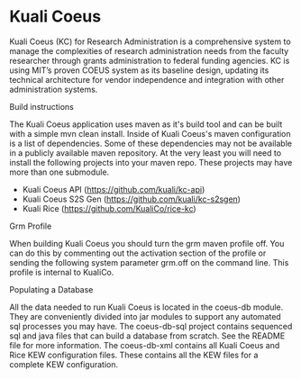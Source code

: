 Kuali Coeus
==

Kuali Coeus (KC) for Research Administration is a comprehensive system to manage the complexities of research administration needs from the faculty researcher through grants administration to federal funding agencies. KC is using MIT’s proven COEUS system as its baseline design, updating its technical architecture for vendor independence and integration with other administration systems.


Build instructions

The Kuali Coeus application uses maven as it's build tool and can be built with a simple mvn clean install.  Inside
of Kuali Coeus's maven configuration is a list of dependencies.  Some of these dependencies may not be available in
a publicly available maven repository.  At the very least you will need to install the following projects into your
maven repo.  These projects may have more than one submodule.

* Kuali Coeus API (https://github.com/kuali/kc-api)
* Kuali Coeus S2S Gen (https://github.com/kuali/kc-s2sgen)
* Kuali Rice (https://github.com/KualiCo/rice-kc)

Grm Profile

When building Kuali Coeus you should turn the grm maven profile off.  You can do this by commenting out the activation
section of the profile or sending the following system parameter grm.off on the command line.  This profile is internal
to KualiCo.

Populating a Database

All the data needed to run Kuali Coeus is located in the coeus-db module.  They are conveniently divided into jar modules
to support any automated sql processes you may have.  The coeus-db-sql project contains sequenced sql and java files
that can build a database from scratch.  See the README file for more information.  The coeus-db-xml contains all
Kuali Coeus and Rice KEW configuration files.  These contains all the KEW files for a complete KEW configuration.
